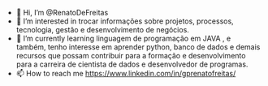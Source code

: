 -	 👋 Hi, I’m @RenatoDeFreitas 
- 👀 I’m interested in  trocar informações  sobre projetos, processos, tecnologia, gestão  e desenvolvimento de negócios. 
-  🌱 I’m currently learning  linguagem de programação em JAVA , e também, tenho interesse em aprender python, banco de dados e demais recursos que possam contribuir para a  formação  e desenvolvimento para a carreira de cientista de dados e desenvolvedor de programas.
- 📫 How to reach me https://www.linkedin.com/in/gprenatofreitas/

<!---
RenatoDeFreitas/RenatoDeFreitas is a ✨ special ✨ repository because its `README.md` (this file) appears on your GitHub profile.
You can click the Preview link to take a look at your changes.
--->
